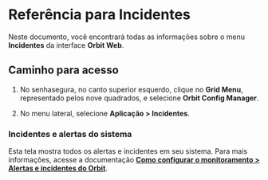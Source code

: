 # Referência para Incidentes

Neste documento, você encontrará todas as informações sobre o menu **Incidentes** da interface **Orbit Web**.

## Caminho para acesso

1. No senhasegura, no canto superior esquerdo, clique no **Grid Menu**, representado pelos nove quadrados, e selecione **Orbit Config Manager**.

2. No menu lateral, selecione **Aplicação > Incidentes**.

### Incidentes e alertas do sistema

Esta tela mostra todos os alertas e incidentes em seu sistema. Para mais informações, acesse a documentação [**Como configurar o monitoramento > Alertas e incidentes do Orbit**](/v3-32/docs/pt/orbit-web-how-to-configure-the-monitoring).
